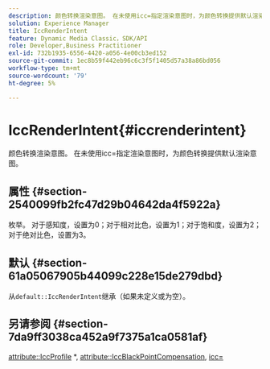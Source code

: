 ```yaml
---
description: 颜色转换渲染意图。 在未使用icc=指定渲染意图时，为颜色转换提供默认渲染意图。
solution: Experience Manager
title: IccRenderIntent
feature: Dynamic Media Classic，SDK/API
role: Developer,Business Practitioner
exl-id: 732b1935-6556-4420-a056-4e00cb3ed152
source-git-commit: 1ec8b59f442eb96c6c3f5f1405d57a38a86bd056
workflow-type: tm+mt
source-wordcount: '79'
ht-degree: 5%

---
```


# IccRenderIntent{#iccrenderintent}

颜色转换渲染意图。 在未使用icc=指定渲染意图时，为颜色转换提供默认渲染意图。

## 属性 {#section-2540099fb2fc47d29b04642da4f5922a}

枚举。 对于感知度，设置为0；对于相对比色，设置为1；对于饱和度，设置为2；对于绝对比色，设置为3。

## 默认 {#section-61a05067905b44099c228e15de279dbd}

从`default::IccRenderIntent`继承（如果未定义或为空）。

## 另请参阅 {#section-7da9ff3038ca452a9f7375a1ca0581af}

[attribute::IccProfile](../../../../../is-api/image-catalog/image-serving-api-ref/c-image-catalog-reference/c-attributes-reference/r-iccprofilecmyk.md#reference-db89f9dac33e447cadb359ec1ba27ee0) *,  [attribute::IccBlackPointCompensation](../../../../../is-api/image-catalog/image-serving-api-ref/c-image-catalog-reference/c-attributes-reference/r-iccblackpointcompensation.md#reference-357626375ee140d1807f0c05171c733f),  [icc=](../../../../../is-api/http-ref/image-serving-api-ref/c-http-protocol-reference/c-command-reference/r-icc.md#reference-182b5679e21e4df3b4d330535a5a7517)

